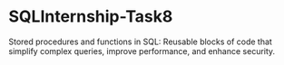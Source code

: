 # SQLInternship-Task8
Stored procedures and functions in SQL: Reusable blocks of code that simplify complex queries, improve performance, and enhance security. 
